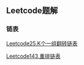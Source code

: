 ## Leetcode题解

### 链表

[Leetcode25.K个一组翻转链表](https://github.com/yiluqingtai/leetcode/blob/master/List/leetcode25.cpp)

[Leetcode143.重排链表](https://github.com/yiluqingtai/leetcode/blob/master/List/leetcode143.cpp)